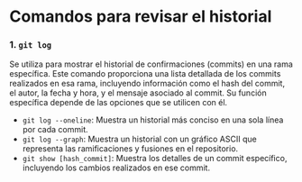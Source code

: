 # Comandos para revisar el historial

### 1. `git log`

Se utiliza para mostrar el historial de confirmaciones (commits) en una rama específica. Este comando proporciona una lista detallada de los commits realizados en esa rama, incluyendo información como el hash del commit, el autor, la fecha y hora, y el mensaje asociado al commit. Su función específica depende de las opciones que se utilicen con él.

- `git log --oneline`: Muestra un historial más conciso en una sola línea por cada commit.
- `git log --graph`: Muestra un historial con un gráfico ASCII que representa las ramificaciones y fusiones en el repositorio.
- `git show [hash_commit]`: Muestra los detalles de un commit específico, incluyendo los cambios realizados en ese commit.
